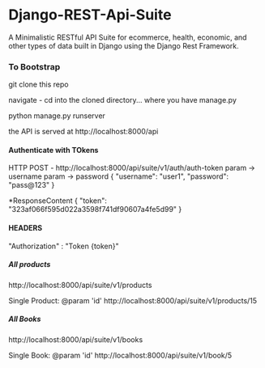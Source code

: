 # Django-REST-Api-Suite
A Minimalistic RESTful API Suite for ecommerce, health, economic, and other types of data built in Django using the Django Rest Framework.

### To Bootstrap
git clone this repo

navigate - cd into the cloned directory... where you have manage.py

python manage.py runserver

the API is served at http://localhost:8000/api

#### Authenticate with TOkens
HTTP POST - http://localhost:8000/api/suite/v1/auth/auth-token
  param -> username
  param -> password
  {
    "username": "user1",
    "password": "pass@123"
  }
  
  *ResponseContent {
    "token": "323af066f595d022a3598f741df90607a4fe5d99"
  }

#### HEADERS

"Authorization" : "Token {token}"

##### All products
http://localhost:8000/api/suite/v1/products

Single Product: @param 'id'
http://localhost:8000/api/suite/v1/products/15


##### All Books
http://localhost:8000/api/suite/v1/books

Single Book: @param 'id'
http://localhost:8000/api/suite/v1/book/5




